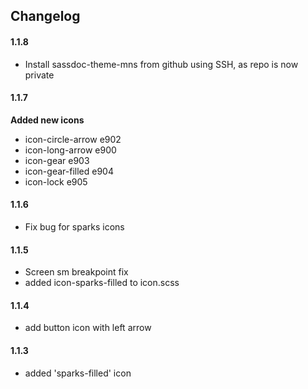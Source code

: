 
## **Changelog**

#### **1.1.8**
- Install sassdoc-theme-mns from github using SSH, as repo is now private

#### **1.1.7**
**Added new icons**  
- icon-circle-arrow e902  
- icon-long-arrow e900  
- icon-gear e903  
- icon-gear-filled e904  
- icon-lock e905  

#### **1.1.6**
- Fix bug for sparks icons

#### **1.1.5**
- Screen sm breakpoint fix
- added icon-sparks-filled to icon.scss

#### **1.1.4**
- add button icon with left arrow

#### **1.1.3**
- added 'sparks-filled' icon
